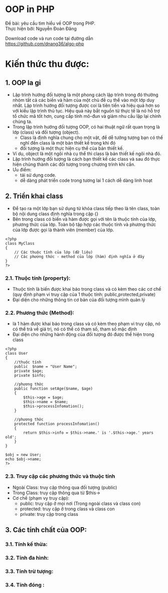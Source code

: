 # OOP in PHP
Đề bài: yêu cầu tìm hiểu về OOP trong PHP. <br>
Thực hiện bởi: Nguyễn Đoàn Đăng

Download code và run code tại đường dẫn https://github.com/dnang36/algo-php

#  Kiến thức thu được:

## 1. OOP la gi
- Lập trình hướng đối tượng là một phong cách lập trình trong đó thường nhóm tất cả các biến và hàm của một chủ đề cụ thể vào một lớp duy nhất. Lập trình hướng đối tượng được coi là tiên tiến và hiệu quả hơn so với kiểu lập trình thủ tục. Hiệu quả này bắt nguồn từ thực tế là nó hỗ trợ tổ chức mã tốt hơn, cung cấp tính mô-đun và giảm nhu cầu lặp lại chính chúng ta.
- Trong lập trình hướng đối tượng OOP, có hai thuật ngữ rất quan trọng là lớp (class) và đối tượng (object).
  - Class là định nghĩa chung cho một vật, để dễ tưởng tượng bạn có thể nghĩ đến class là một bản thiết kế trong khi đó 
  - đối tượng là một thực hiện cụ thể của bản thiết kế. 
- Ví dụ, object là một ngôi nhà cụ thể thì class là bản thiết kế ngôi nhà đó. 
- Lập trình hướng đối tượng là cách bạn thiết kế các class và sau đó thực hiện chúng thành các đối tượng trong chương trình khi cần.
- Ưu điểm:
  - tái sử dụng code.
  - dễ dàng phát triển code trong tương lai 1 cách dễ dàng linh hoạt
## 2. Triển khai class
- Để tạo ra một lớp bạn sử dụng từ khóa class tiếp theo là tên class, toàn bộ nội dung class định nghĩa trong cặp {}
- Bên trong class có biến và hàm được gọi với tên là thuộc tính của lớp, phương thức của lớp. Toàn bộ tập hợp các thuộc tính và phương thức của lớp được gọi là thành viên (member) của lớp.

````
<?php
class MyClass
{
    // Các thuộc tính của lớp (dữ liệu)
    // Các phương thức - method của lớp (hàm) định nghĩa ở đây
}
?>
````
### 2.1. Thuộc tính (property):

- Thuộc tính là biến được khai báo trong class và có kèm theo các cơ chế (quy định phạm vi truy cập của 1 thuộc tính: public,protected,private)
- Đại diện cho những thông tin cơ bản của đối tượng mình quản lý

### 2.2. Phương thức (Method):

- là 1 hàm được khai báo trong class và có kèm theo phạm vi truy cập, nó có thể trả về giá trị, nó có thể có tham số, tham số mặc định
- Đại diện cho những hành động của đối tượng đó được thể hiện trong class

````
<?php
class User
{
    //thuộc tính 
    public  $name = "User Name";
    private $age;
    private $info;

    //phương thức
    public function setAge($name, $age)
    {
        $this->age = $age;
        $this->name = $name;
        $this->processInfomation();
    }
    
    //phương thức
    protected function processInfomation()
    {
        return $this->info = $this->name.' is '.$this->age.' years old';
    }
}

$obj = new User;
echo $obj->name;
?>

````

### 2.3. Truy cập các phương thức và thuộc tính

- Ngoài Class: truy cập thông qua đối tượng (public)
- Trong Class: truy cập thông qua từ $this->
- Cơ chế (phạm vy truy cập):
  - public: truy cập ở mọi nơi (Trong ngoài class và class con)
  - protected: truy cập ở trong class và class con
  - private: truy cập trong class 

## 3. Các tính chất của OOP:
### 3.1. Tính kế thừa:
### 3.2. Tính đa hình:
### 3.3. Tính trừ tượng:
### 3.4. Tính đóng :

